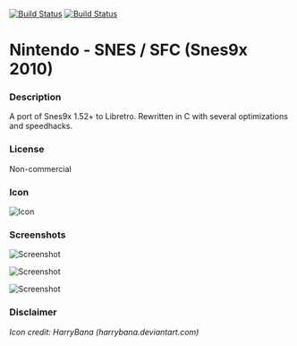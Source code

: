[![Build Status](https://travis-ci.org/kodi-game/game.libretro.snes9x2010.svg?branch=master)](https://travis-ci.org/kodi-game/game.libretro.snes9x2010)
[![Build Status](https://ci.appveyor.com/api/projects/status/github/kodi-game/game.libretro.snes9x2010?svg=true)](https://ci.appveyor.com/project/kodi-game/game-libretro-snes9x2010)

# Nintendo - SNES / SFC (Snes9x 2010)

### Description
A port of Snes9x 1.52+ to Libretro. Rewritten in C with several optimizations and speedhacks.

### License
Non-commercial

### Icon

![Icon](game.libretro.snes9x2010/resources/icon.png)

### Screenshots

![Screenshot](game.libretro.snes9x2010/resources/screenshot-01.jpg)

![Screenshot](game.libretro.snes9x2010/resources/screenshot-02.jpg)

![Screenshot](game.libretro.snes9x2010/resources/screenshot-03.jpg)


### Disclaimer

*Icon credit: HarryBana (harrybana.deviantart.com)*

